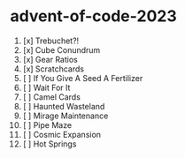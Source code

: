 # advent-of-code-2023

1. [x] Trebuchet?!
2. [x] Cube Conundrum
3. [x] Gear Ratios
4. [x] Scratchcards
5. [ ] If You Give A Seed A Fertilizer
6. [ ] Wait For It
7. [ ] Camel Cards
8. [ ] Haunted Wasteland
9. [ ] Mirage Maintenance
10. [ ] Pipe Maze 
11. [ ] Cosmic Expansion
12. [ ] Hot Springs

